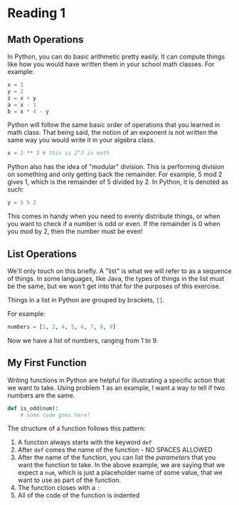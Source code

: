 Reading 1
=========

## Math Operations

In Python, you can do basic arithmetic pretty easily. It can compute things
like how you would have written them in your school math classes.
For example:

```python
x = 1
y = 2
z = x + y
a = x - 1
b = x * 4 - y
```

Python will follow the same basic order of operations that you learned in math 
class. That being said, the notion of an exponent is not written the same way you 
would write it in your algebra class.

```python
x = 2 ** 3 # this is 2^3 in math
```

Python also has the idea of "modular" division. This is performing division on 
something and only getting back the remainder. For example, 5 mod 2 gives 1, which 
is the remainder of 5 divided by 2. In Python, it is denoted as such:

```python
y = 5 % 2
```

This comes in handy when you need to evenly distribute things, or when you want
to check if a number is odd or even. If the remainder is 0 when you mod by 2, then
the number must be even!

## List Operations

We'll only touch on this briefly. A "list" is what we will refer to as a 
sequence of things. In some languages, like Java, the types of things in 
the list must be the same, but we won't get into that for the purposes of 
this exercise. 

Things in a list in Python are grouped by brackets, `[]`. 

For example:

```python
numbers = [1, 2, 4, 5, 6, 7, 8, 9]
```

Now we have a list of numbers, ranging from 1 to 9.

## My First Function

Writing functions in Python are helpful for illustrating a specific
action that we want to take. Using problem 1 as an example, I want
a way to tell if two numbers are the same.

```python
def is_odd(num):
    # some code goes here!
```

The structure of a function follows this pattern:
1. A function always starts with the keyword `def`
2. After `def` comes the name of the function - NO SPACES ALLOWED
3. After the name of the function, you can list the _parameters_ that you want the function to take. In the above example, we are saying that we expect a `num`, which is just a placeholder name of some value, that we want to use as part of the function.
4. The function closes with a `:`
5. All of the code of the function is indented
